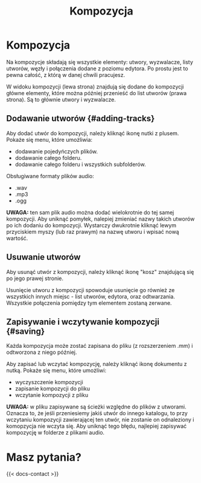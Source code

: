 ﻿---
title: "Kompozycja"
description: "Dodawanie utworów i tworzenie list odtwarzania."
weight: 3
---

# Kompozycja

Na kompozycje składają się wszystkie elementy: utwory, wyzwalacze, listy utworów, węzły i połączenia dodane z poziomu edytora. Po prostu jest to pewna całość, z którą w danej chwili pracujesz.

W widoku kompozycji (lewa strona) znajdują się dodane do kompozycji główne elementy, które można później przenieść do list utworów (prawa strona). Są to głównie utwory i wyzwalacze. 

## Dodawanie utworów {#adding-tracks}

Aby dodać utwór do kompozycji, należy kliknąć ikonę nutki z plusem. Pokaże się menu, które umożliwia:
- dodawanie pojedyńczych plików.
- dodawanie całego folderu.
- dodawanie całego folderu i wszystkich subfolderów.

Obsługiwane formaty plików audio:
- .wav 
- .mp3
- .ogg

**UWAGA:** ten sam plik audio można dodać wielokrotnie do tej samej kompozycji. Aby uniknąć pomyłek, nalepiej zmieniać nazwy takich utworów po ich dodaniu do kompozycji. Wystarczy dwukrotnie kliknąć lewym przyciskiem myszy (lub raz prawym) na nazwę utworu i wpisać nową wartość.

## Usuwanie utworów

Aby usunąć utwór z kompozycji, należy kliknąć ikonę "kosz" znajdującą się po jego prawej stronie.

Usunięcie utworu z kompozycji spowoduje usunięcie go również ze wszystkich innych miejsc - list utworów, edytora, oraz odtwarzania. Wszystkie połączenia pomiędzy tym elementem zostaną zerwane.

## Zapisywanie i wczytywanie kompozycji {#saving}

Każda kompozycja może zostać zapisana do pliku (z rozszerzeniem .mm) i odtworzona z niego później.

Aby zapisać lub wczytać kompozycję, należy kliknąć ikonę dokumentu z nutką. Pokaże się menu, które umożliwi:
- wyczyszczenie kompozycji
- zapisanie kompozycji do pliku
- wczytanie kompozycji z pliku

**UWAGA:** w pliku zapisywane są ścieżki względne do plików z utworami. Oznacza to, że jeśli przeniesiemy jakiś utwór do innego katalogu, to przy wczytaniu kompozycji zawierającej ten utwór, nie zostanie on odnaleziony i komopzycja nie wczyta się. Aby uniknąć tego błędu, najlepiej zapisywać kompozycję w folderze z plikami audio.

# Masz pytania?

{{< docs-contact >}}